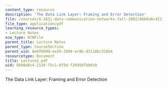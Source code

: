 ```yaml
---
content_type: resource
description: 'The Data Link Layer: Framing and Error Detection'
file: /courses/6-263j-data-communication-networks-fall-2002/8bb0a8c4211675c18f5df269507b8dc0_Lecture2.pdf
file_type: application/pdf
learning_resource_types:
- Lecture Notes
ocw_type: OCWFile
parent_title: Lecture Notes
parent_type: CourseSection
parent_uid: 8e8f669d-ee24-2b04-ec9b-d3110bc316b4
resourcetype: Document
title: Lecture2.pdf
uid: 8bb0a8c4-2116-75c1-8f5d-f269507b8dc0
---
```

The Data Link Layer: Framing and Error Detection

